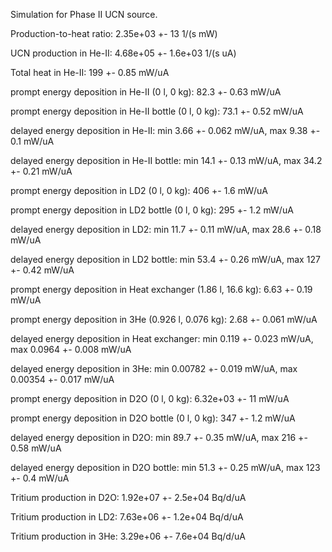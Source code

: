 Simulation for Phase II UCN source.

Production-to-heat ratio:
2.35e+03 +- 13 1/(s mW)

UCN production in He-II:
4.68e+05 +- 1.6e+03 1/(s uA)

Total heat in He-II:
199 +- 0.85 mW/uA

prompt energy deposition in He-II (0 l, 0 kg):
82.3 +- 0.63 mW/uA

prompt energy deposition in He-II bottle (0 l, 0 kg):
73.1 +- 0.52 mW/uA

delayed energy deposition in He-II:
min 3.66 +- 0.062 mW/uA, max 9.38 +- 0.1 mW/uA

delayed energy deposition in He-II bottle:
min 14.1 +- 0.13 mW/uA, max 34.2 +- 0.21 mW/uA

prompt energy deposition in LD2 (0 l, 0 kg):
406 +- 1.6 mW/uA

prompt energy deposition in LD2 bottle (0 l, 0 kg):
295 +- 1.2 mW/uA

delayed energy deposition in LD2:
min 11.7 +- 0.11 mW/uA, max 28.6 +- 0.18 mW/uA

delayed energy deposition in LD2 bottle:
min 53.4 +- 0.26 mW/uA, max 127 +- 0.42 mW/uA

prompt energy deposition in Heat exchanger (1.86 l, 16.6 kg):
6.63 +- 0.19 mW/uA

prompt energy deposition in 3He (0.926 l, 0.076 kg):
2.68 +- 0.061 mW/uA

delayed energy deposition in Heat exchanger:
min 0.119 +- 0.023 mW/uA, max 0.0964 +- 0.008 mW/uA

delayed energy deposition in 3He:
min 0.00782 +- 0.019 mW/uA, max 0.00354 +- 0.017 mW/uA

prompt energy deposition in D2O (0 l, 0 kg):
6.32e+03 +- 11 mW/uA

prompt energy deposition in D2O bottle (0 l, 0 kg):
347 +- 1.2 mW/uA

delayed energy deposition in D2O:
min 89.7 +- 0.35 mW/uA, max 216 +- 0.58 mW/uA

delayed energy deposition in D2O bottle:
min 51.3 +- 0.25 mW/uA, max 123 +- 0.4 mW/uA

Tritium production in D2O:
1.92e+07 +- 2.5e+04 Bq/d/uA

Tritium production in LD2:
7.63e+06 +- 1.2e+04 Bq/d/uA

Tritium production in 3He:
3.29e+06 +- 7.6e+04 Bq/d/uA

